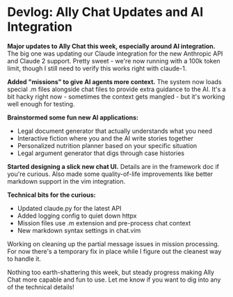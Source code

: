 # Devlog: Ally Chat Updates and AI Integration

**Major updates to Ally Chat this week, especially around AI integration.** The big one was updating our Claude integration for the new Anthropic API and Claude 2 support. Pretty sweet - we're now running with a 100k token limit, though I still need to verify this works right with claude-1.

**Added "missions" to give AI agents more context.** The system now loads special .m files alongside chat files to provide extra guidance to the AI. It's a bit hacky right now - sometimes the context gets mangled - but it's working well enough for testing.

**Brainstormed some fun new AI applications:**
- Legal document generator that actually understands what you need
- Interactive fiction where you and the AI write stories together
- Personalized nutrition planner based on your specific situation
- Legal argument generator that digs through case histories

**Started designing a slick new chat UI.** Details are in the framework doc if you're curious. Also made some quality-of-life improvements like better markdown support in the vim integration.

**Technical bits for the curious:**
- Updated claude.py for the latest API
- Added logging config to quiet down httpx
- Mission files use .m extension and pre-process chat context
- New markdown syntax settings in chat.vim

Working on cleaning up the partial message issues in mission processing. For now there's a temporary fix in place while I figure out the cleanest way to handle it.

Nothing too earth-shattering this week, but steady progress making Ally Chat more capable and fun to use. Let me know if you want to dig into any of the technical details!
